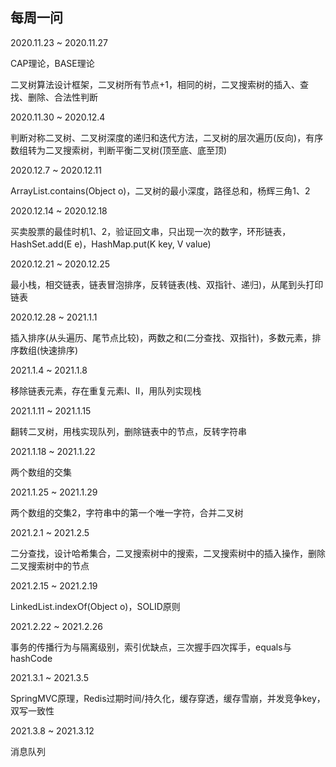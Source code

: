 ## 每周一问

2020.11.23 ~ 2020.11.27

CAP理论，BASE理论

二叉树算法设计框架，二叉树所有节点+1，相同的树，二叉搜索树的插入、查找、删除、合法性判断


2020.11.30 ~ 2020.12.4

判断对称二叉树、二叉树深度的递归和迭代方法，二叉树的层次遍历(反向)，有序数组转为二叉搜索树，判断平衡二叉树(顶至底、底至顶)


2020.12.7 ~ 2020.12.11

ArrayList.contains(Object o)，二叉树的最小深度，路径总和，杨辉三角1、2


2020.12.14 ~ 2020.12.18

买卖股票的最佳时机1、2，验证回文串，只出现一次的数字，环形链表，HashSet.add(E e)，HashMap.put(K key, V value)


2020.12.21 ~ 2020.12.25

最小栈，相交链表，链表冒泡排序，反转链表(栈、双指针、递归)，从尾到头打印链表


2020.12.28 ~ 2021.1.1

插入排序(从头遍历、尾节点比较)，两数之和(二分查找、双指针)，多数元素，排序数组(快速排序)


2021.1.4 ~ 2021.1.8

移除链表元素，存在重复元素I、II，用队列实现栈


2021.1.11 ~ 2021.1.15

翻转二叉树，用栈实现队列，删除链表中的节点，反转字符串


2021.1.18 ~ 2021.1.22

两个数组的交集


2021.1.25 ~ 2021.1.29

两个数组的交集2，字符串中的第一个唯一字符，合并二叉树


2021.2.1 ~ 2021.2.5

二分查找，设计哈希集合，二叉搜索树中的搜索，二叉搜索树中的插入操作，删除二叉搜索树中的节点


2021.2.15 ~ 2021.2.19

LinkedList.indexOf(Object o)，SOLID原则


2021.2.22 ~ 2021.2.26

事务的传播行为与隔离级别，索引优缺点，三次握手四次挥手，equals与hashCode


2021.3.1 ~ 2021.3.5

SpringMVC原理，Redis过期时间/持久化，缓存穿透，缓存雪崩，并发竞争key，双写一致性


2021.3.8 ~ 2021.3.12

消息队列